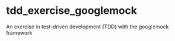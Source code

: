 # tdd_exercise_googlemock
An exercise in test-driven development (TDD) with the googlemock framework
